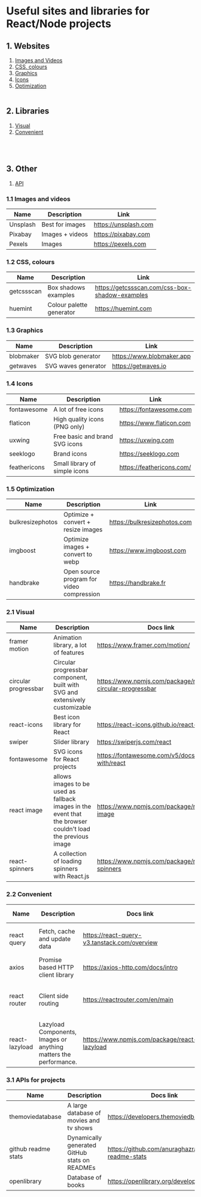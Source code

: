 <h1>Useful sites and libraries for React/Node projects</h1>

## **1. Websites**

1. [Images and Videos](#11-images-and-videos)
2. [CSS, colours](#12-css-colours)
3. [Graphics](#13-graphics)
4. [Icons](#14-icons)
5. [Optimization](#15-optimization)
   <br />
   <br />

## **2. Libraries**

1. [Visual](#21-visual)
2. [Convenient](#22-convenient)

<br />
<br />

## **3. Other**

1. [API](#31-api)

### 1.1 Images and videos

| Name     | Description     | Link                 |
| -------- | --------------- | -------------------- |
| Unsplash | Best for images | https://unsplash.com |
| Pixabay  | Images + videos | https://pixabay.com  |
| Pexels   | Images          | https://pexels.com   |

### 1.2 CSS, colours

| Name       | Description              | Link                                           |
| ---------- | ------------------------ | ---------------------------------------------- |
| getcssscan | Box shadows examples     | https://getcssscan.com/css-box-shadow-examples |
| huemint    | Colour palette generator | https://huemint.com                            |

### 1.3 Graphics

| Name      | Description         | Link                      |
| --------- | ------------------- | ------------------------- |
| blobmaker | SVG blob generator  | https://www.blobmaker.app |
| getwaves  | SVG waves generator | https://getwaves.io       |

### 1.4 Icons

| Name         | Description                    | Link                      |
| ------------ | ------------------------------ | ------------------------- |
| fontawesome  | A lot of free icons            | https://fontawesome.com   |
| flaticon     | High quality icons (PNG only)  | https://www.flaticon.com  |
| uxwing       | Free basic and brand SVG icons | https://uxwing.com        |
| seeklogo     | Brand icons                    | https://seeklogo.com      |
| feathericons | Small library of simple icons  | https://feathericons.com/ |

### 1.5 Optimization

| Name             | Description                               | Link                         |
| ---------------- | ----------------------------------------- | ---------------------------- |
| bulkresizephotos | Optimize + convert + resize images        | https://bulkresizephotos.com |
| imgboost         | Optimize images + convert to webp         | https://www.imgboost.com     |
| handbrake        | Open source program for video compression | https://handbrake.fr         |

### 2.1 Visual

| Name                 | Description                                                                                                | Docs link                                                | npm install                                       |
| -------------------- | ---------------------------------------------------------------------------------------------------------- | -------------------------------------------------------- | ------------------------------------------------- |
| framer motion        | Animation library, a lot of features                                                                       | https://www.framer.com/motion/                           | npm install framer-motion                         |
| circular progressbar | Circular progressbar component, built with SVG and extensively customizable                                | https://www.npmjs.com/package/react-circular-progressbar | npm install --save react-circular-progressbar     |
| react-icons          | Best icon library for React                                                                                | https://react-icons.github.io/react-icons/               | npm install react-icons --save                    |
| swiper               | Slider library                                                                                             | https://swiperjs.com/react                               | npm install swiper                                |
| fontawesome          | SVG icons for React projects                                                                               | https://fontawesome.com/v5/docs/web/use-with/react       | npm install --save @fortawesome/react-fontawesome |
| react image          | allows images to be used as fallback images in the event that the browser couldn't load the previous image | https://www.npmjs.com/package/react-image                | npm install react-image --save                    |
| react-spinners       | A collection of loading spinners with React.js                                                             | https://www.npmjs.com/package/react-spinners             | npm install --save react-spinners                 |

### 2.2 Convenient

| Name           | Description                                                      | Docs link                                    | npm install                       |
| -------------- | ---------------------------------------------------------------- | -------------------------------------------- | --------------------------------- |
| react query    | Fetch, cache and update data                                     | https://react-query-v3.tanstack.com/overview | npm install react-query           |
| axios          | Promise based HTTP client library                                | https://axios-http.com/docs/intro            | npm install axios                 |
| react router   | Client side routing                                              | https://reactrouter.com/en/main              | npm install react-router-dom      |
| react-lazyload | Lazyload Components, Images or anything matters the performance. | https://www.npmjs.com/package/react-lazyload | npm install --save react-lazyload |

### 3.1 APIs for projects

| Name                | Description                                   | Docs link                                          |
| ------------------- | --------------------------------------------- | -------------------------------------------------- |
| themoviedatabase    | A large database of movies and tv shows       | https://developers.themoviedb.org/3                |
| github readme stats | Dynamically generated GitHub stats on READMEs | https://github.com/anuraghazra/github-readme-stats |
| openlibrary         | Database of books                             | https://openlibrary.org/developers/api             |
